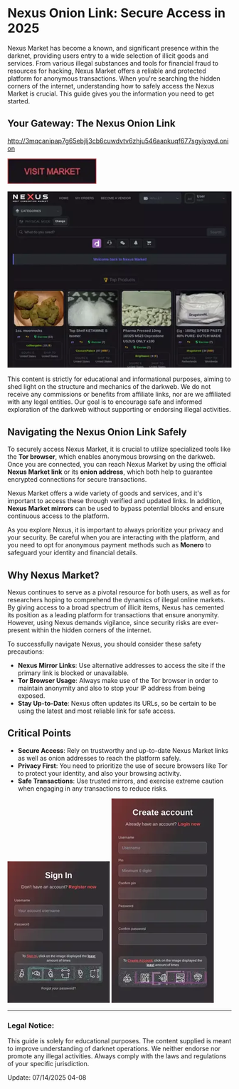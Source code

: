 # Nexus Onion Link: Secure Access in 2025

Nexus Market has become a known, and significant presence within the darknet, providing users entry to a wide selection of illicit goods and services. From various illegal substances and tools for financial fraud to resources for hacking, Nexus Market offers a reliable and protected platform for anonymous transactions. When you're searching the hidden corners of the internet, understanding how to safely access the Nexus Market is crucial. This guide gives you the information you need to get started.

## Your Gateway: The Nexus Onion Link

http://3mqcanipap7g65ebjlj3cb6cuwdvtv6zhju546aapkuqf677sgyiyqyd.onion

[<img src="/illustrations/sharp.webp" width="200">](http://3mqcanipap7g65ebjlj3cb6cuwdvtv6zhju546aapkuqf677sgyiyqyd.onion)

<a href="http://3mqcanipap7g65ebjlj3cb6cuwdvtv6zhju546aapkuqf677sgyiyqyd.onion"><img src="/illustrations/plan.webp" alt="image" style="max-width: 100%;"></a>

This content is strictly for educational and informational purposes, aiming to shed light on the structure and mechanics of the darkweb. We do not receive any commissions or benefits from affiliate links, nor are we affiliated with any legal entities. Our goal is to encourage safe and informed exploration of the darkweb without supporting or endorsing illegal activities.

## Navigating the Nexus Onion Link Safely

To securely access Nexus Market, it is crucial to utilize specialized tools like the **Tor browser**, which enables anonymous browsing on the darkweb. Once you are connected, you can reach Nexus Market by using the official **Nexus Market link** or its **onion address**, which both help to guarantee encrypted connections for secure transactions.

Nexus Market offers a wide variety of goods and services, and it's important to access these through verified and updated links. In addition, **Nexus Market mirrors** can be used to bypass potential blocks and ensure continuous access to the platform.

As you explore Nexus, it is important to always prioritize your privacy and your security. Be careful when you are interacting with the platform, and you need to opt for anonymous payment methods such as **Monero** to safeguard your identity and financial details.

## Why Nexus Market?

Nexus continues to serve as a pivotal resource for both users, as well as for researchers hoping to comprehend the dynamics of illegal online markets. By giving access to a broad spectrum of illicit items, Nexus has cemented its position as a leading platform for transactions that ensure anonymity. However, using Nexus demands vigilance, since security risks are ever-present within the hidden corners of the internet.

To successfully navigate Nexus, you should consider these safety precautions:

-   **Nexus Mirror Links**: Use alternative addresses to access the site if the primary link is blocked or unavailable.
-   **Tor Browser Usage**: Always make use of the Tor browser in order to maintain anonymity and also to stop your IP address from being exposed.
-   **Stay Up-to-Date**: Nexus often updates its URLs, so be certain to be using the latest and most reliable link for safe access.

## Critical Points

-   **Secure Access**: Rely on trustworthy and up-to-date Nexus Market links as well as onion addresses to reach the platform safely.
-   **Privacy First**: You need to prioritize the use of secure browsers like Tor to protect your identity, and also your browsing activity.
-   **Safe Transactions**: Use trusted mirrors, and exercise extreme caution when engaging in any transactions to reduce risks.

<a href="http://3mqcanipap7g65ebjlj3cb6cuwdvtv6zhju546aapkuqf677sgyiyqyd.onion"><img src="/illustrations/part.webp" alt="image" style="max-width: 100%;"></a>
<a href="http://3mqcanipap7g65ebjlj3cb6cuwdvtv6zhju546aapkuqf677sgyiyqyd.onion"><img src="/illustrations/quiet.webp" alt="image" style="max-width: 100%;"></a>

---

### Legal Notice:

This guide is solely for educational purposes. The content supplied is meant to improve understanding of darknet operations. We neither endorse nor promote any illegal activities. Always comply with the laws and regulations of your specific jurisdiction.







Update:  07/14/2025 04-08